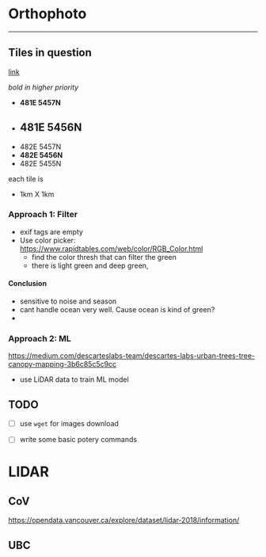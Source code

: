 # Orthophoto

---

## Tiles in question

[link](https://abacus.library.ubc.ca/dataverse/abacus-open?q=orthophoto&fq2=producerName_ss%3A%22University+of+British+Columbia.+Campus+and+Community+Planning.%22&fq0=subtreePaths%3A%22%2F2746%22&fq1=dvObjectType%3A%28dataverses+OR+datasets+OR+files%29&types=dataverses%3Adatasets%3Afiles&sort=score&order=)

*bold in higher priority*

- **481E 5457N**
- **481E 5456N**
  - 
- 482E 5457N
- **482E 5456N**
- 482E 5455N

each tile is 

- 1km X 1km

### Approach 1: Filter

- exif tags are empty
- Use color picker: https://www.rapidtables.com/web/color/RGB_Color.html
  - find the color thresh that can filter the green
  - there is light green and deep green, 

#### Conclusion

- sensitive to noise and season
- cant handle ocean very well. Cause ocean is kind of green?
- 

### Approach 2: ML

https://medium.com/descarteslabs-team/descartes-labs-urban-trees-tree-canopy-mapping-3b6c85c5c9cc

- use LiDAR data to train ML model

## TODO

- [ ] use `wget` for images download
- [ ] write some basic potery commands



# LIDAR

## CoV

https://opendata.vancouver.ca/explore/dataset/lidar-2018/information/

## UBC

